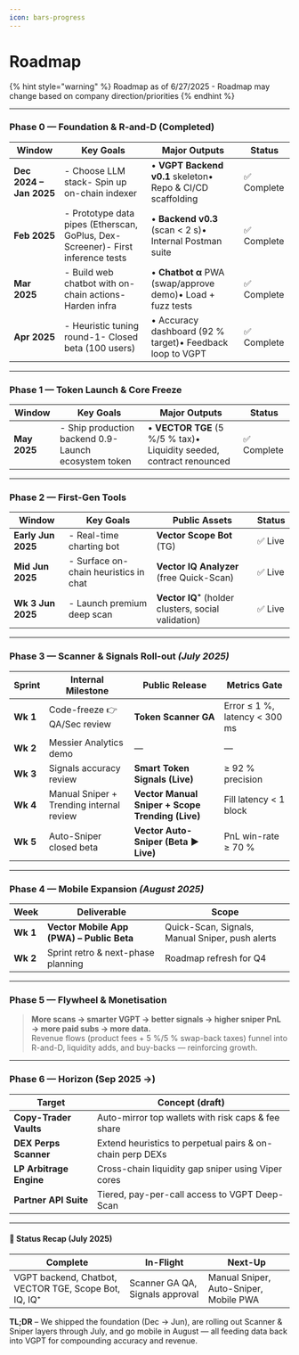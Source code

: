 ```yaml
---
icon: bars-progress
---
```


# Roadmap

{% hint style="warning" %}
Roadmap as of 6/27/2025 - Roadmap may change based on company direction/priorities
{% endhint %}

***

### Phase 0 — Foundation & R-and-D (Completed)

| Window                  | Key Goals                                                                       | Major Outputs                                              | Status     |
| ----------------------- | ------------------------------------------------------------------------------- | ---------------------------------------------------------- | ---------- |
| **Dec 2024 – Jan 2025** | - Choose LLM stack- Spin up on-chain indexer                                    | • **VGPT Backend v0.1** skeleton• Repo & CI/CD scaffolding | ✅ Complete |
| **Feb 2025**            | - Prototype data pipes (Etherscan, GoPlus, Dex-Screener)- First inference tests | • **Backend v0.3** (scan < 2 s)• Internal Postman suite    | ✅ Complete |
| **Mar 2025**            | - Build web chatbot with on-chain actions- Harden infra                         | • **Chatbot α** PWA (swap/approve demo)• Load + fuzz tests | ✅ Complete |
| **Apr 2025**            | - Heuristic tuning round-1- Closed beta (100 users)                             | • Accuracy dashboard (92 % target)• Feedback loop to VGPT  | ✅ Complete |

***

### Phase 1 — Token Launch & Core Freeze

| Window       | Key Goals                                             | Major Outputs                                                        | Status     |
| ------------ | ----------------------------------------------------- | -------------------------------------------------------------------- | ---------- |
| **May 2025** | - Ship production backend 0.9- Launch ecosystem token | • **VECTOR TGE** (5 %/5 % tax)• Liquidity seeded, contract renounced | ✅ Complete |

***

### Phase 2 — First-Gen Tools

| Window             | Key Goals                             | Public Assets                                       | Status |
| ------------------ | ------------------------------------- | --------------------------------------------------- | ------ |
| **Early Jun 2025** | - Real-time charting bot              | **Vector Scope Bot** (TG)                           | ✅ Live |
| **Mid Jun 2025**   | - Surface on-chain heuristics in chat | **Vector IQ Analyzer** (free Quick-Scan)            | ✅ Live |
| **Wk 3 Jun 2025**  | - Launch premium deep scan            | **Vector IQ⁺** (holder clusters, social validation) | ✅ Live |

***

### Phase 3 — Scanner & Signals Roll-out _(July 2025)_

| Sprint   | Internal Milestone                       | Public Release                                   | Metrics Gate                  |
| -------- | ---------------------------------------- | ------------------------------------------------ | ----------------------------- |
| **Wk 1** | Code-freeze 👉 QA/Sec review             | **Token Scanner GA**                             | Error ≤ 1 %, latency < 300 ms |
| **Wk 2** | Messier Analytics demo                   | —                                                | —                             |
| **Wk 3** | Signals accuracy review                  | **Smart Token Signals (Live)**                   | ≥ 92 % precision              |
| **Wk 4** | Manual Sniper + Trending internal review | **Vector Manual Sniper + Scope Trending (Live)** | Fill latency < 1 block        |
| **Wk 5** | Auto-Sniper closed beta                  | **Vector Auto-Sniper (Beta ▶ Live)**             | PnL win-rate ≥ 70 %           |

***

### Phase 4 — Mobile Expansion _(August 2025)_

| Week     | Deliverable                               | Scope                                           |
| -------- | ----------------------------------------- | ----------------------------------------------- |
| **Wk 1** | **Vector Mobile App (PWA) – Public Beta** | Quick-Scan, Signals, Manual Sniper, push alerts |
| **Wk 2** | Sprint retro & next-phase planning        | Roadmap refresh for Q4                          |

***

### Phase 5 — Flywheel & Monetisation

> **More scans → smarter VGPT → better signals → higher sniper PnL → more paid subs → more data.**\
> Revenue flows (product fees + 5 %/5 % swap-back taxes) funnel into R-and-D, liquidity adds, and buy-backs — reinforcing growth.

***

### Phase 6 — Horizon (Sep 2025 →)

| Target                  | Concept (draft)                                           |
| ----------------------- | --------------------------------------------------------- |
| **Copy-Trader Vaults**  | Auto-mirror top wallets with risk caps & fee share        |
| **DEX Perps Scanner**   | Extend heuristics to perpetual pairs & on-chain perp DEXs |
| **LP Arbitrage Engine** | Cross-chain liquidity gap sniper using Viper cores        |
| **Partner API Suite**   | Tiered, pay-per-call access to VGPT Deep-Scan             |

***

#### 📌 Status Recap (July 2025)

| Complete                                              | In-Flight                       | Next-Up                                |
| ----------------------------------------------------- | ------------------------------- | -------------------------------------- |
| VGPT backend, Chatbot, VECTOR TGE, Scope Bot, IQ, IQ⁺ | Scanner GA QA, Signals approval | Manual Sniper, Auto-Sniper, Mobile PWA |

**TL;DR** – We shipped the foundation (Dec → Jun), are rolling out Scanner & Sniper layers through July, and go mobile in August — all feeding data back into VGPT for compounding accuracy and revenue.
